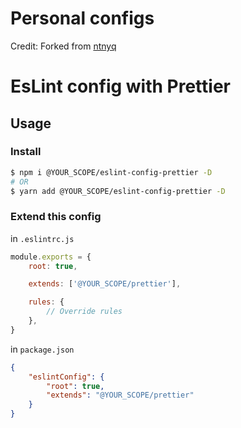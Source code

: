 # Personal configs

Credit:  Forked from [ntnyq](https://github.com/ntnyq/configs)

# EsLint config with Prettier

## Usage

### Install

```bash
$ npm i @YOUR_SCOPE/eslint-config-prettier -D
# OR
$ yarn add @YOUR_SCOPE/eslint-config-prettier -D
```

### Extend this config

in `.eslintrc.js`

```js
module.exports = {
    root: true,

    extends: ['@YOUR_SCOPE/prettier'],

    rules: {
        // Override rules
    },
}
```

in `package.json`

```json
{
    "eslintConfig": {
        "root": true,
        "extends": "@YOUR_SCOPE/prettier"
    }
}
```
